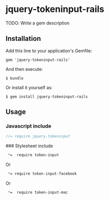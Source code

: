 # jquery-tokeninput-rails

TODO: Write a gem description

## Installation

Add this line to your application's Gemfile:

    gem 'jquery-tokeninput-rails'

And then execute:

    $ bundle

Or install it yourself as:

    $ gem install jquery-tokeninput-rails

## Usage

### Javascript include
```javascript
//= require jquery.tokeninput
```

### Stylesheet include

```css
 *=  require token-input
```

Or

```css
 *= require token-input-facebook
```

Or

```css
 *=  require token-input-mac
```

